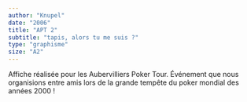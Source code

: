 ```yaml
---
author: "Knupel"
date: "2006"
title: "APT 2"
subtitle: "tapis, alors tu me suis ?"
type: "graphisme"
size: "A2"
---
```


Affiche réalisée pour les Aubervilliers Poker Tour. Événement que nous organisions entre amis lors de la grande tempête du poker mondial des années 2000 !
